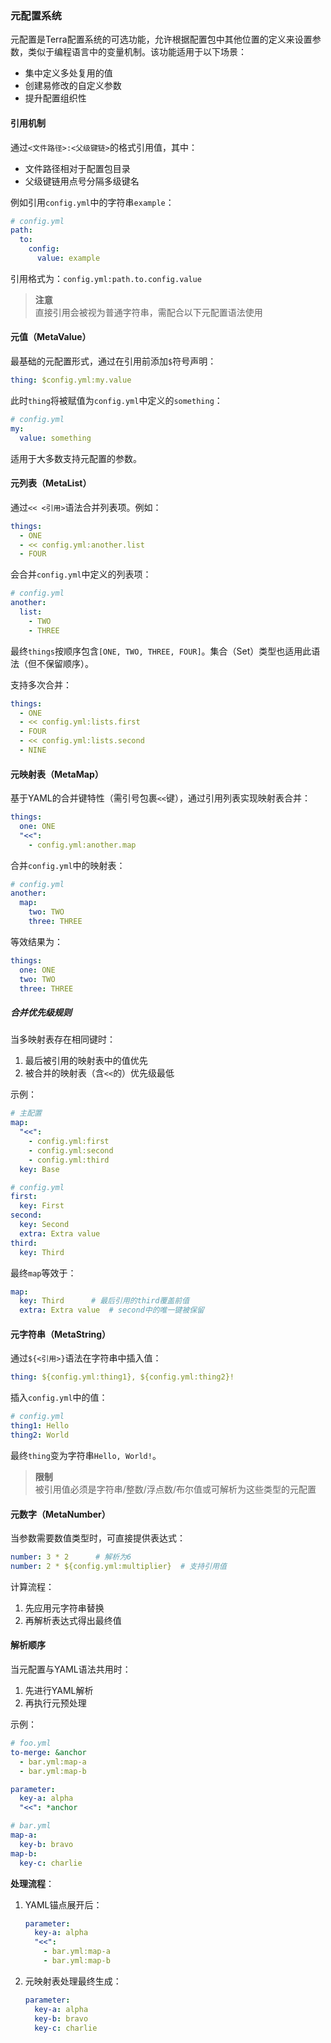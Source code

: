 ### 元配置系统  
元配置是Terra配置系统的可选功能，允许根据配置包中其他位置的定义来设置参数，类似于编程语言中的变量机制。该功能适用于以下场景：  
- 集中定义多处复用的值  
- 创建易修改的自定义参数  
- 提升配置组织性  

#### 引用机制  
通过`<文件路径>:<父级键链>`的格式引用值，其中：  
- 文件路径相对于配置包目录  
- 父级键链用点号分隔多级键名  

例如引用`config.yml`中的字符串`example`：  
```yaml
# config.yml
path:
  to:
    config:
      value: example
```  
引用格式为：`config.yml:path.to.config.value`  

> **注意**  
> 直接引用会被视为普通字符串，需配合以下元配置语法使用  

#### 元值（MetaValue）  
最基础的元配置形式，通过在引用前添加`$`符号声明：  
```yaml
thing: $config.yml:my.value
```  
此时`thing`将被赋值为`config.yml`中定义的`something`：  
```yaml
# config.yml
my:
  value: something
```  
适用于大多数支持元配置的参数。  

#### 元列表（MetaList）  
通过`<< <引用>`语法合并列表项。例如：  
```yaml
things:
  - ONE
  - << config.yml:another.list
  - FOUR
```  
会合并`config.yml`中定义的列表项：  
```yaml
# config.yml
another:
  list:
    - TWO
    - THREE
```  
最终`things`按顺序包含`[ONE, TWO, THREE, FOUR]`。集合（Set）类型也适用此语法（但不保留顺序）。  

支持多次合并：  
```yaml
things:
  - ONE
  - << config.yml:lists.first
  - FOUR
  - << config.yml:lists.second
  - NINE
```  

#### 元映射表（MetaMap）  
基于YAML的合并键特性（需引号包裹`<<`键），通过引用列表实现映射表合并：  
```yaml
things:
  one: ONE
  "<<":
    - config.yml:another.map
```  
合并`config.yml`中的映射表：  
```yaml
# config.yml
another:
  map:
    two: TWO
    three: THREE
```  
等效结果为：  
```yaml
things:
  one: ONE
  two: TWO
  three: THREE
```  

##### 合并优先级规则  
当多映射表存在相同键时：  
1. 最后被引用的映射表中的值优先  
2. 被合并的映射表（含`<<`的）优先级最低  

示例：  
```yaml
# 主配置
map:
  "<<":
    - config.yml:first
    - config.yml:second
    - config.yml:third
  key: Base
```  
```yaml
# config.yml
first:
  key: First
second:
  key: Second
  extra: Extra value
third:
  key: Third
```  
最终`map`等效于：  
```yaml
map:
  key: Third      # 最后引用的third覆盖前值
  extra: Extra value  # second中的唯一键被保留
```  

#### 元字符串（MetaString）  
通过`${<引用>}`语法在字符串中插入值：  
```yaml
thing: ${config.yml:thing1}, ${config.yml:thing2}!
```  
插入`config.yml`中的值：  
```yaml
# config.yml
thing1: Hello
thing2: World
```  
最终`thing`变为字符串`Hello, World!`。  

> **限制**  
> 被引用值必须是字符串/整数/浮点数/布尔值或可解析为这些类型的元配置  

#### 元数字（MetaNumber）  
当参数需要数值类型时，可直接提供表达式：  
```yaml
number: 3 * 2      # 解析为6
number: 2 * ${config.yml:multiplier}  # 支持引用值
```  
计算流程：  
1. 先应用元字符串替换  
2. 再解析表达式得出最终值  

#### 解析顺序  
当元配置与YAML语法共用时：  
1. 先进行YAML解析  
2. 再执行元预处理  

示例：  
```yaml
# foo.yml
to-merge: &anchor
  - bar.yml:map-a
  - bar.yml:map-b

parameter:
  key-a: alpha
  "<<": *anchor
```  
```yaml
# bar.yml
map-a:
  key-b: bravo
map-b:
  key-c: charlie
```  
**处理流程**：  
1. YAML锚点展开后：  
   ```yaml
   parameter:
     key-a: alpha
     "<<":
       - bar.yml:map-a
       - bar.yml:map-b
   ```  
2. 元映射表处理最终生成：  
   ```yaml
   parameter:
     key-a: alpha
     key-b: bravo
     key-c: charlie
   ```